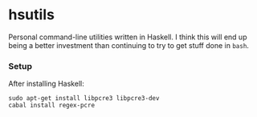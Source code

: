 # hsutils

Personal command-line utilities written in Haskell. I think this will end up being a better investment than continuing to try to get stuff done in `bash`.

### Setup

After installing Haskell:

```
sudo apt-get install libpcre3 libpcre3-dev
cabal install regex-pcre
```
